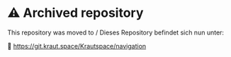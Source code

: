# ⚠️ Archived repository

This repository was moved to / Dieses Repository befindet sich nun unter:

🔗 https://git.kraut.space/Krautspace/navigation



